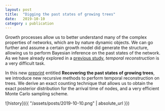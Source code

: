 ```yaml
---
layout: post
title:  "Digging the past states of growing trees"
date:   2019-10-10
category : publication
---
```


Growth processes allow us to better understand many of the complex properties of
networks, which are by nature dynamic objects.
We can go further and assume a certain growth model did generate the structure,
allowing us to perform Bayesian inference on the past states of the network.
As we have already explored in a [previous study](https://journals.aps.org/prx/abstract/10.1103/PhysRevX.9.041056),
_temporal reconstruction_ is a very difficult task.

In this new [preprint](https://arxiv.org/abs/1910.04788) entitled **Recovering the past states of growing trees**, we introduce new
recursive methods to perform temporal reconstruction on trees.
We derive an exact counting technique that allows us to obtain the exact
posterior distribution for the arrival time of nodes, and a very efficient
Monte Carlo sampling scheme.

![history]({{ "/assets/posts/2019-10-10.png" | absolute_url }})


